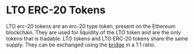 # LTO ERC-20 Tokens

LTO erc-20 tokens are an erc-20 type token, present on the Ethereum blockchain. They are used for liquidity of the LTO token and are the only tokens that is tradable. LTO tokens and LTO ERC-20 tokens share the same supply. They can be exchanged using the [bridge]() in a 1:1 ratio.
